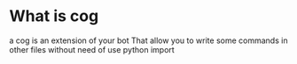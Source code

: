 # What is cog

a cog is an extension of your bot
That allow you to write some commands in other files without need of use python import
